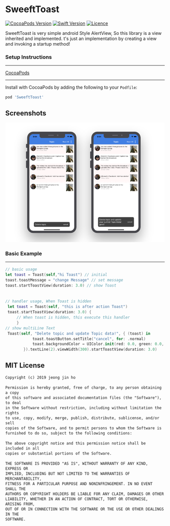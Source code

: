 
SweeftToast
=============
[![CocoaPods Version](https://img.shields.io/badge/version-v0.0.5-green.svg)](https://github.com/jeongjinho/SweeftToast)
[![Swift Version](https://img.shields.io/badge/swift-4.2-orange.svg)](https://github.com/jeongjinho/SweeftToast)
[![Licence](http://img.shields.io/badge/license-MIT-brightgreen.svg)](https://github.com/jeongjinho/SweeftToast)

SweeftToast is very simple android Style AlertView, So this library is a view inherited and implemented.
t's just an implementation by creating a view and invoking a startup method!





### Setup Instructions

---------------

[CocoaPods](http://cocoaPods.org)

------------------

Install with CocoaPods by adding the following to your `Podfile`:

```ruby
pod 'SweeftToast'
```

Screenshots
---------
![SweeftToast_ScreenShot](Toast_mockup.png)

### Basic Example

-------

```swift
// basic usage
let toast = Toast(self,"hi Toast") // initial
toast.toastMessage = "change Message" // set message
toast.startToastView(duration: 3.0) // show Toast


// handler usage, When Toast is hidden 
 let toast = Toast(self, "this is after action Toast") 
 toast.startToastView(duration: 3.0) {
     // When toast is hidden, this execute this handler
     }
// show multiLine Text
 Toast(self, "Delete topic and update Topic data!", { (toast) in
            toast.toastButton.setTitle("cancel", for: .normal)
            toast.backgroundColor = UIColor.init(red: 0.0, green: 0.0, blue: 0.0, alpha: 0.75)
        }).textLine(2).viewWidth(300).startToastView(duration: 3.0)
```



MIT License
-----------

    Copyright (c) 2019 jeong jin ho
    
    Permission is hereby granted, free of charge, to any person obtaining a copy
    of this software and associated documentation files (the "Software"), to deal
    in the Software without restriction, including without limitation the rights
    to use, copy, modify, merge, publish, distribute, sublicense, and/or sell
    copies of the Software, and to permit persons to whom the Software is
    furnished to do so, subject to the following conditions:
    
    The above copyright notice and this permission notice shall be included in all
    copies or substantial portions of the Software.
    
    THE SOFTWARE IS PROVIDED "AS IS", WITHOUT WARRANTY OF ANY KIND, EXPRESS OR
    IMPLIED, INCLUDING BUT NOT LIMITED TO THE WARRANTIES OF MERCHANTABILITY,
    FITNESS FOR A PARTICULAR PURPOSE AND NONINFRINGEMENT. IN NO EVENT SHALL THE
    AUTHORS OR COPYRIGHT HOLDERS BE LIABLE FOR ANY CLAIM, DAMAGES OR OTHER
    LIABILITY, WHETHER IN AN ACTION OF CONTRACT, TORT OR OTHERWISE, ARISING FROM,
    OUT OF OR IN CONNECTION WITH THE SOFTWARE OR THE USE OR OTHER DEALINGS IN THE
    SOFTWARE.
